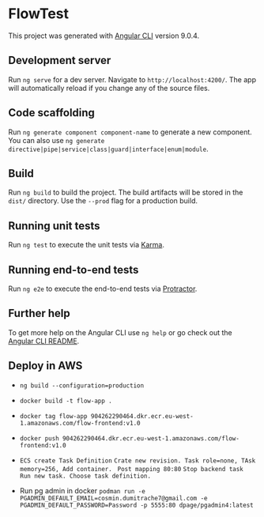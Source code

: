 # FlowTest

This project was generated with [Angular CLI](https://github.com/angular/angular-cli) version 9.0.4.

## Development server

Run `ng serve` for a dev server. Navigate to `http://localhost:4200/`. The app will automatically reload if you change any of the source files.

## Code scaffolding

Run `ng generate component component-name` to generate a new component. You can also use `ng generate directive|pipe|service|class|guard|interface|enum|module`.

## Build

Run `ng build` to build the project. The build artifacts will be stored in the `dist/` directory. Use the `--prod` flag for a production build.

## Running unit tests

Run `ng test` to execute the unit tests via [Karma](https://karma-runner.github.io).

## Running end-to-end tests

Run `ng e2e` to execute the end-to-end tests via [Protractor](http://www.protractortest.org/).

## Further help

To get more help on the Angular CLI use `ng help` or go check out the [Angular CLI README](https://github.com/angular/angular-cli/blob/master/README.md).

## Deploy in AWS
* `ng build --configuration=production`
* `docker build -t flow-app .`
* `docker tag flow-app 904262290464.dkr.ecr.eu-west-1.amazonaws.com/flow-frontend:v1.0`
* `docker push 904262290464.dkr.ecr.eu-west-1.amazonaws.com/flow-frontend:v1.0`
* `ECS create Task Definition`
        `Crate new revision. Task role=none, TAsk memory=256, Add container. `
            `Post mapping 80:80`
        `Stop backend task `
        `Run new task. Choose task definition.`

* Run pg admin in docker
 `podman run -e PGADMIN_DEFAULT_EMAIL=cosmin.dumitrache7@gmail.com -e PGADMIN_DEFAULT_PASSWORD=Password -p 5555:80 dpage/pgadmin4:latest`